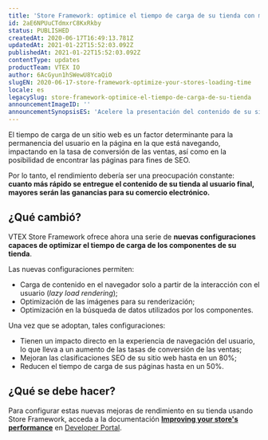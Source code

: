 ```yaml
---
title: 'Store Framework: optimice el tiempo de carga de su tienda con mejoras de rendimiento'
id: 2aE6NPUuCTdmxrC8KxRkby
status: PUBLISHED
createdAt: 2020-06-17T16:49:13.781Z
updatedAt: 2021-01-22T15:52:03.092Z
publishedAt: 2021-01-22T15:52:03.092Z
contentType: updates
productTeam: VTEX IO
author: 6AcGyun1hSWewU8YcaQiO
slugEN: 2020-06-17-store-framework-optimize-your-stores-loading-time
locale: es
legacySlug: store-framework-optimice-el-tiempo-de-carga-de-su-tienda
announcementImageID: ''
announcementSynopsisES: 'Acelere la presentación del contenido de su sitio web adoptando las buenas prácticas de rendimiento de Store Framework.'
---
```


El tiempo de carga de un sitio web es un factor determinante para la permanencia del usuario en la página en la que está navegando, impactando en la tasa de conversión de las ventas, así como en la posibilidad de encontrar las páginas para fines de SEO. 

Por lo tanto, el rendimiento debería ser una preocupación constante: **cuanto más rápido se entregue el contenido de su tienda al usuario final, mayores serán las ganancias para su comercio electrónico.**

## ¿Qué cambió?

VTEX Store Framework ofrece ahora una serie de **nuevas configuraciones capaces de optimizar el tiempo de carga de los componentes de su tienda**. 

Las nuevas configuraciones permiten: 

- Carga de contenido en el navegador solo a partir de la interacción con el usuario (*lazy load rendering*);
- Optimización de las imágenes para su renderización;
- Optimización en la búsqueda de datos utilizados por los componentes.

Una vez que se adoptan, tales configuraciones:

- Tienen un impacto directo en la experiencia de navegación del usuario, lo que lleva a un aumento de las tasas de conversión de las ventas; 
- Mejoran las clasificaciones SEO de su sitio web hasta en un 80%;
- Reducen el tiempo de carga de sus páginas hasta en un 50%.

## ¿Qué se debe hacer?

Para configurar estas nuevas mejoras de rendimiento en su tienda usando Store Framework, acceda a la documentación [**Improving your store's performance**](https://developers.vtex.com/vtex-developer-docs/docs/vtex-io-documentation-best-practices-for-optimizing-performance) en [Developer Portal](https://vtex.io/docs/home). 

